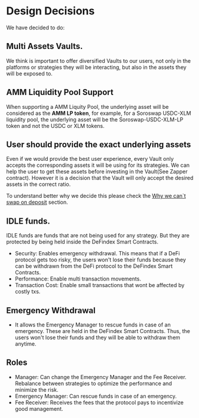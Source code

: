 # Design Decisions
We have decided to do:

## Multi Assets Vaults.
We think is important to offer diversified Vaults to our users, not only in the platforms or strategies they will be interacting, but also in the assets they will be exposed to.

## AMM Liquidity Pool Support
When supporting a AMM Liquity Pool, the underlying asset will be considered as the **AMM LP token**, for example, for a Soroswap USDC-XLM liquidity pool, the underlying asset will be the Soroswap-USDC-XLM-LP token and not the USDC or XLM tokens.

## User should provide the exact underlying assets
Even if we would provide the best user experience, every Vault only accepts the corresponding assets it will be using for its strategies. We can help the user to get these assets before investing in the Vault(See Zapper contract). However it is a decision that the Vault will only accept the desired assets in the correct ratio.

To understand better why we decide this please check the [Why we can`t swap on deposit](../10-apendix/01-why-we-cant-swap-on-deposit-or-withdraw.md) section.

## IDLE funds.
IDLE funds are funds that are not being used for any strategy. But they are protected by being held inside the DeFindex Smart Contracts.
- Security: Enables emergency withdrawal. This means that if a DeFi protocol gets too risky, the users won't lose their funds because they can be withdrawn from the DeFi protocol to the DeFindex Smart Contracts.
- Performance: Enable multi transaction movements.
- Transaction Cost: Enable small transactions that wont be affected by costly txs.

## Emergency Withdrawal
- It allows the Emergency Manager to rescue funds in case of an emergency. These are held in the DeFindex Smart Contracts. Thus, the users won't lose their funds and they will be able to withdraw them anytime.

## Roles
- Manager: Can change the Emergency Manager and the Fee Receiver. Rebalance between strategies to optimize the performance and minimize the risk.
- Emergency Manager: Can rescue funds in case of an emergency.
- Fee Receiver: Receives the fees that the protocol pays to incentivize good management.